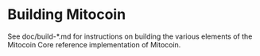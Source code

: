 Building Mitocoin
================

See doc/build-*.md for instructions on building the various
elements of the Mitocoin Core reference implementation of Mitocoin.
